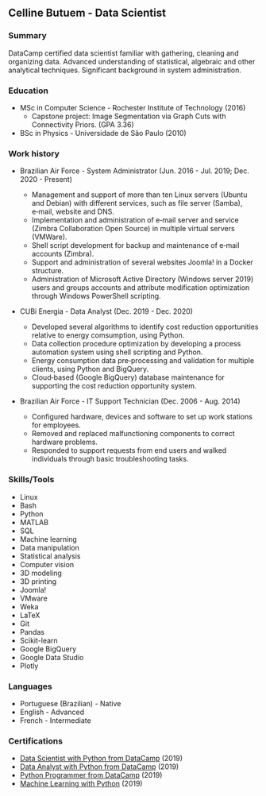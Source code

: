 ## Celline Butuem - Data Scientist

### Summary

DataCamp certified data scientist familiar with gathering, cleaning and organizing data. Advanced understanding of statistical, algebraic and other analytical techniques. Significant background in system administration.

### Education

- MSc in Computer Science - Rochester Institute of Technology (2016)
  - Capstone project: Image Segmentation via Graph Cuts with Connectivity Priors. (GPA 3.36)
- BSc in Physics - Universidade de São Paulo (2010)

### Work history

- Brazilian Air Force - System Administrator (Jun. 2016 - Jul. 2019; Dec. 2020 - Present)
   - Management and support of more than ten Linux servers (Ubuntu and Debian) with different services, such as file server (Samba), e‑mail, website and DNS.
   - Implementation and administration of e‑mail server and service (Zimbra Collaboration Open Source) in multiple virtual servers (VMWare).
   - Shell script development for backup and maintenance of e‑mail accounts (Zimbra).
   - Support and administration of several websites Joomla! in a Docker structure.
   - Administration of Microsoft Active Directory (Windows server 2019) users and groups accounts and attribute modification optimization through Windows PowerShell scripting.

- CUBi Energia - Data Analyst (Dec. 2019 - Dec. 2020)
   - Developed several algorithms to identify cost reduction opportunities relative to energy comsumption, using Python.
   - Data collection procedure optimization by developing a process automation system using shell scripting and Python.
   - Energy consumption data pre‑processing and validation for multiple clients, using Python and BigQuery.
   - Cloud‑based (Google BigQuery) database maintenance for supporting the cost reduction opportunity system.

- Brazilian Air Force - IT Support Technician (Dec. 2006 - Aug. 2014)
  - Configured hardware, devices and software to set up work stations for employees.
  - Removed and replaced malfunctioning components to correct hardware problems.
  - Responded to support requests from end users and walked individuals through basic troubleshooting tasks.

### Skills/Tools

- Linux
- Bash
- Python
- MATLAB
- SQL
- Machine learning
- Data manipulation
- Statistical analysis
- Computer vision
- 3D modeling
- 3D printing
- Joomla!
- VMware
- Weka
- LaTeX
- Git
- Pandas
- Scikit-learn
- Google BigQuery
- Google Data Studio
- Plotly

### Languages

- Portuguese (Brazilian) - Native
- English - Advanced
- French - Intermediate

### Certifications

- [Data Scientist with Python from DataCamp](https://www.datacamp.com/statement-of-accomplishment/track/068e2a7701a353d7ff2bdb0fa77f099a5aa8d993) (2019)
- [Data Analyst with Python from DataCamp](https://www.datacamp.com/statement-of-accomplishment/track/d092b41c40f2c33d7835f45b96949e8ffeaf344f) (2019)
- [Python Programmer from DataCamp](https://www.datacamp.com/statement-of-accomplishment/track/64072e526a3865a5071ae8058716babc2320b5d5) (2019)
- [Machine Learning with Python](https://www.datacamp.com/statement-of-accomplishment/track/222ea7e6934e6f26f86ec37b783827285a358dbb) (2019)
